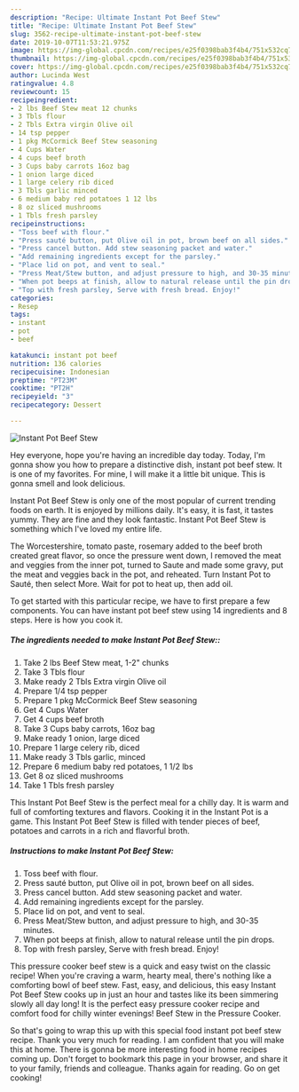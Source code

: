 ```yaml
---
description: "Recipe: Ultimate Instant Pot Beef Stew"
title: "Recipe: Ultimate Instant Pot Beef Stew"
slug: 3562-recipe-ultimate-instant-pot-beef-stew
date: 2019-10-07T11:53:21.975Z
image: https://img-global.cpcdn.com/recipes/e25f0398bab3f4b4/751x532cq70/instant-pot-beef-stew-recipe-main-photo.jpg
thumbnail: https://img-global.cpcdn.com/recipes/e25f0398bab3f4b4/751x532cq70/instant-pot-beef-stew-recipe-main-photo.jpg
cover: https://img-global.cpcdn.com/recipes/e25f0398bab3f4b4/751x532cq70/instant-pot-beef-stew-recipe-main-photo.jpg
author: Lucinda West
ratingvalue: 4.8
reviewcount: 15
recipeingredient:
- 2 lbs Beef Stew meat 12 chunks
- 3 Tbls flour
- 2 Tbls Extra virgin Olive oil
- 14 tsp pepper
- 1 pkg McCormick Beef Stew seasoning
- 4 Cups Water
- 4 cups beef broth
- 3 Cups baby carrots 16oz bag
- 1 onion large diced
- 1 large celery rib diced
- 3 Tbls garlic minced
- 6 medium baby red potatoes 1 12 lbs
- 8 oz sliced mushrooms
- 1 Tbls fresh parsley
recipeinstructions:
- "Toss beef with flour."
- "Press sauté button, put Olive oil in pot, brown beef on all sides."
- "Press cancel button. Add stew seasoning packet and water."
- "Add remaining ingredients except for the parsley."
- "Place lid on pot, and vent to seal."
- "Press Meat/Stew button, and adjust pressure to high, and 30-35 minutes."
- "When pot beeps at finish, allow to natural release until the pin drops."
- "Top with fresh parsley, Serve with fresh bread. Enjoy!"
categories:
- Resep
tags:
- instant
- pot
- beef

katakunci: instant pot beef
nutrition: 136 calories
recipecuisine: Indonesian
preptime: "PT23M"
cooktime: "PT2H"
recipeyield: "3"
recipecategory: Dessert

---
```



![Instant Pot Beef Stew](https://img-global.cpcdn.com/recipes/e25f0398bab3f4b4/751x532cq70/instant-pot-beef-stew-recipe-main-photo.jpg)

Hey everyone, hope you're having an incredible day today. Today, I'm gonna show you how to prepare a distinctive dish, instant pot beef stew. It is one of my favorites. For mine, I will make it a little bit unique. This is gonna smell and look delicious.

Instant Pot Beef Stew is only one of the most popular of current trending foods on earth. It is enjoyed by millions daily. It's easy, it is fast, it tastes yummy. They are fine and they look fantastic. Instant Pot Beef Stew is something which I've loved my entire life.

The Worcestershire, tomato paste, rosemary added to the beef broth created great flavor, so once the pressure went down, I removed the meat and veggies from the inner pot, turned to Saute and made some gravy, put the meat and veggies back in the pot, and reheated. Turn Instant Pot to Sauté, then select More. Wait for pot to heat up, then add oil.


To get started with this particular recipe, we have to first prepare a few components. You can have instant pot beef stew using 14 ingredients and 8 steps. Here is how you cook it.

##### The ingredients needed to make Instant Pot Beef Stew::

1. Take 2 lbs Beef Stew meat, 1-2&#34; chunks
1. Take 3 Tbls flour
1. Make ready 2 Tbls Extra virgin Olive oil
1. Prepare 1/4 tsp pepper
1. Prepare 1 pkg McCormick Beef Stew seasoning
1. Get 4 Cups Water
1. Get 4 cups beef broth
1. Take 3 Cups baby carrots, 16oz bag
1. Make ready 1 onion, large diced
1. Prepare 1 large celery rib, diced
1. Make ready 3 Tbls garlic, minced
1. Prepare 6 medium baby red potatoes, 1 1/2 lbs
1. Get 8 oz sliced mushrooms
1. Take 1 Tbls fresh parsley


This Instant Pot Beef Stew is the perfect meal for a chilly day. It is warm and full of comforting textures and flavors. Cooking it in the Instant Pot is a game. This Instant Pot Beef Stew is filled with tender pieces of beef, potatoes and carrots in a rich and flavorful broth. 

##### Instructions to make Instant Pot Beef Stew:

1. Toss beef with flour.
1. Press sauté button, put Olive oil in pot, brown beef on all sides.
1. Press cancel button. Add stew seasoning packet and water.
1. Add remaining ingredients except for the parsley.
1. Place lid on pot, and vent to seal.
1. Press Meat/Stew button, and adjust pressure to high, and 30-35 minutes.
1. When pot beeps at finish, allow to natural release until the pin drops.
1. Top with fresh parsley, Serve with fresh bread. Enjoy!


This pressure cooker beef stew is a quick and easy twist on the classic recipe! When you&#39;re craving a warm, hearty meal, there&#39;s nothing like a comforting bowl of beef stew. Fast, easy, and delicious, this easy Instant Pot Beef Stew cooks up in just an hour and tastes like its been simmering slowly all day long! It is the perfect easy pressure cooker recipe and comfort food for chilly winter evenings! Beef Stew in the Pressure Cooker. 

So that's going to wrap this up with this special food instant pot beef stew recipe. Thank you very much for reading. I am confident that you will make this at home. There is gonna be more interesting food in home recipes coming up. Don't forget to bookmark this page in your browser, and share it to your family, friends and colleague. Thanks again for reading. Go on get cooking!
